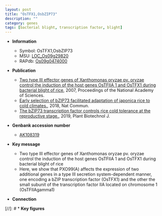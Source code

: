 ```yaml
---
layout: post
title: "OsTFX1,OsbZIP73"
description: ""
category: genes
tags: [bacterial blight, transcription factor, blight]
---
```


* **Information**  
    + Symbol: OsTFX1,OsbZIP73  
    + MSU: [LOC_Os09g29820](http://rice.plantbiology.msu.edu/cgi-bin/ORF_infopage.cgi?orf=LOC_Os09g29820)  
    + RAPdb: [Os09g0474000](http://rapdb.dna.affrc.go.jp/viewer/gbrowse_details/irgsp1?name=Os09g0474000)  

* **Publication**  
    + [Two type III effector genes of Xanthomonas oryzae pv. oryzae control the induction of the host genes OsTFIIA 1 and OsTFX1 during bacterial blight of rice](http://www.ncbi.nlm.nih.gov/pubmed?term=Two+type+III+effector+genes+of+Xanthomonas+oryzae+pv.+oryzae+control+the+induction+of+the+host+genes+OsTFIIA 1+and+OsTFX1+during+bacterial+blight+of+rice%5BTitle%5D), 2007, Proceedings of the National Academy of Sciences.
    + [Early selection of bZIP73 facilitated adaptation of japonica rice to cold climates.](http://www.ncbi.nlm.nih.gov/pubmed?term=Early+selection+of+bZIP73+facilitated+adaptation+of+japonica+rice+to+cold+climates.%5BTitle%5D), 2018, Nat Commun.
    + [The bZIP73 transcription factor controls rice cold tolerance at the reproductive stage.](http://www.ncbi.nlm.nih.gov/pubmed?term=The+bZIP73+transcription+factor+controls+rice+cold+tolerance+at+the+reproductive+stage.%5BTitle%5D), 2019, Plant Biotechnol J.

* **Genbank accession number**  
    + [AK108319](http://www.ncbi.nlm.nih.gov/nuccore/AK108319)

* **Key message**  
    + Two type III effector genes of Xanthomonas oryzae pv. oryzae control the induction of the host genes OsTFIIA 1 and OsTFX1 during bacterial blight of rice
    + Here, we show that PXO99(A) affects the expression of two additional genes in a type III secretion system-dependent manner, one encoding a bZIP transcription factor (OsTFX1) and the other the small subunit of the transcription factor IIA located on chromosome 1 (OsTFIIAgamma1)

* **Connection**  

[//]: # * **Key figures**  


